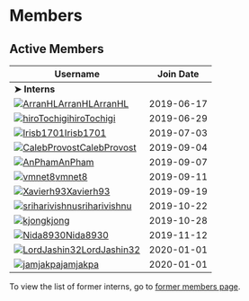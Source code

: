 # Members

## Active Members

|**Username**|**Join Date**|
|------------|-------------|
|**➤ Interns**||
|[![ArranHL](https://avatars1.githubusercontent.com/u/33208073?s=25)ArranHL](http://github.com/ArranHL)[ArranHL](profiles/ArranHL.md)|2019-06-17|
|[![hiroTochigi](https://avatars1.githubusercontent.com/u/33208073?s=25)hiroTochigi](profiles/hiroTochigi.md)|2019-06-29|
|[![Irisb1701](https://avatars1.githubusercontent.com/u/33208073?s=25)Irisb1701](profiles/irisb1701.md)|2019-07-03|
|[![CalebProvost](https://avatars1.githubusercontent.com/u/33208073?s=25)CalebProvost](profiles/CalebProvost.md)|2019-09-04|
|[![AnPham](https://avatars1.githubusercontent.com/u/33208073?s=25)AnPham](profiles/phamduchongan93.md)|2019-09-07|
|[![vmnet8](https://avatars1.githubusercontent.com/u/33208073?s=25)vmnet8](profiles/vmnet8.md)|2019-09-11|
|[![Xavierh93](https://avatars1.githubusercontent.com/u/33208073?s=25)Xavierh93](profiles/Xavierh93.md)|2019-09-19|
|[![sriharivishnu](https://avatars1.githubusercontent.com/u/33208073?size=25)sriharivishnu](profiles/sriharivishnu.md)|2019-10-22|
|[![kjong](https://avatars1.githubusercontent.com/u/33208073?s=25)kjong](profiles/kjong.md)|2019-10-28|
|[![Nida8930](https://avatars1.githubusercontent.com/u/33208073?s=25)Nida8930](profiles/Nida8930.md)|2019-11-12|
|[![LordJashin32](https://avatars1.githubusercontent.com/u/33208073?s=25)LordJashin32](profiles/LordJashin32.md)|2020-01-01|
|[![jamjakpa](https://avatars1.githubusercontent.com/u/33208073?s=25)jamjakpa](profiles/jamjakpa.md)|2020-01-01|

To view the list of former interns, go to [former members page](retiredinterns.md).
